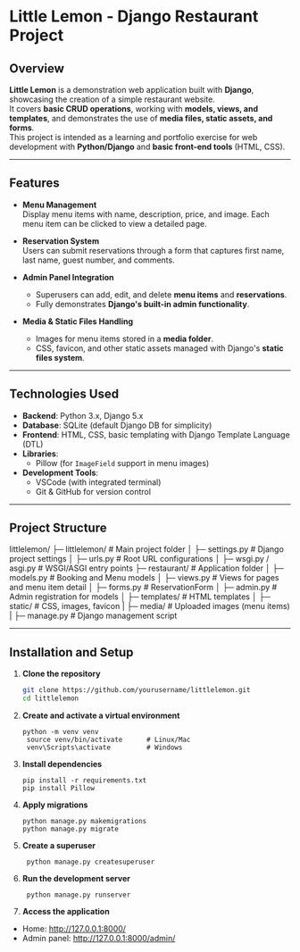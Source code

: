 # Little Lemon - Django Restaurant Project

## Overview

**Little Lemon** is a demonstration web application built with **Django**, showcasing the creation of a simple restaurant website.  
It covers **basic CRUD operations**, working with **models, views, and templates**, and demonstrates the use of **media files, static assets, and forms**.  
This project is intended as a learning and portfolio exercise for web development with **Python/Django** and **basic front-end tools** (HTML, CSS).

---

## Features

- **Menu Management**  
  Display menu items with name, description, price, and image. Each menu item can be clicked to view a detailed page.

- **Reservation System**  
  Users can submit reservations through a form that captures first name, last name, guest number, and comments.  

- **Admin Panel Integration**  
  - Superusers can add, edit, and delete **menu items** and **reservations**.
  - Fully demonstrates **Django's built-in admin functionality**.

- **Media & Static Files Handling**  
  - Images for menu items stored in a **media folder**.
  - CSS, favicon, and other static assets managed with Django's **static files system**.

---

## Technologies Used

- **Backend**: Python 3.x, Django 5.x
- **Database**: SQLite (default Django DB for simplicity)
- **Frontend**: HTML, CSS, basic templating with Django Template Language (DTL)
- **Libraries**:
  - Pillow (for `ImageField` support in menu images)
- **Development Tools**:
  - VSCode (with integrated terminal)
  - Git & GitHub for version control

---

## Project Structure
littlelemon/
├─ littlelemon/ # Main project folder
│ ├─ settings.py # Django project settings
│ ├─ urls.py # Root URL configurations
│ ├─ wsgi.py / asgi.py # WSGI/ASGI entry points
├─ restaurant/ # Application folder
│ ├─ models.py # Booking and Menu models
│ ├─ views.py # Views for pages and menu item detail
│ ├─ forms.py # ReservationForm
│ ├─ admin.py # Admin registration for models
│ ├─ templates/ # HTML templates
│ ├─ static/ # CSS, images, favicon
|
├─ media/ # Uploaded images (menu items)
|
├─ manage.py # Django management script

---

## Installation and Setup

1. **Clone the repository**
   ```bash
   git clone https://github.com/yourusername/littlelemon.git
   cd littlelemon
   ```

2. **Create and activate a virtual environment**
   ```
   python -m venv venv
    source venv/bin/activate      # Linux/Mac
    venv\Scripts\activate         # Windows
   ```

3. **Install dependencies**
   ```
   pip install -r requirements.txt
   pip install Pillow    
   ```

4. **Apply migrations**
   ```
   python manage.py makemigrations
   python manage.py migrate
   ```

5. **Create a superuser**
   ```
    python manage.py createsuperuser
   ```

6. **Run the development server**
   ```
    python manage.py runserver
   ```

7. **Access the application**

- Home: http://127.0.0.1:8000/
- Admin panel: http://127.0.0.1:8000/admin/